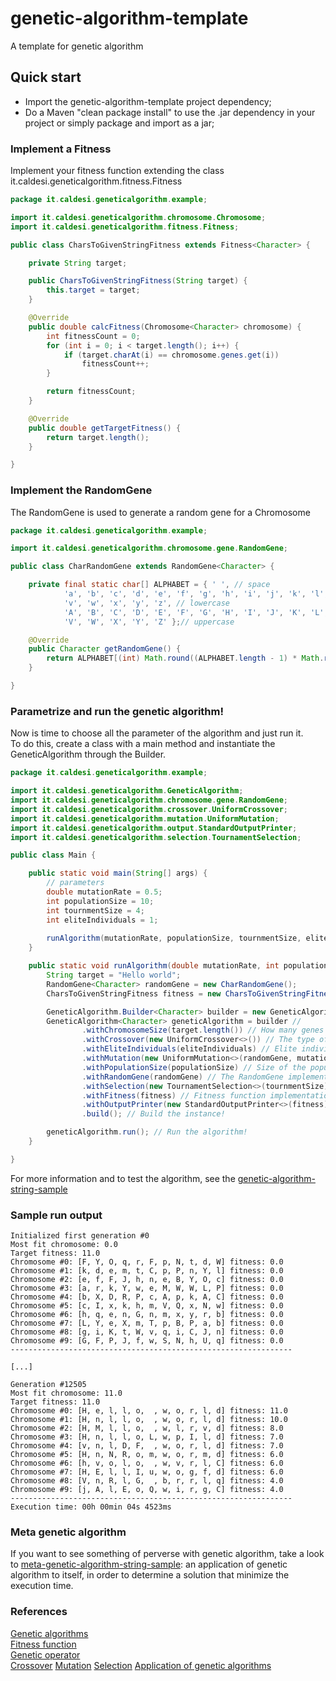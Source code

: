 # genetic-algorithm-template
A template for genetic algorithm

## Quick start
- Import the genetic-algorithm-template project dependency;
- Do a Maven "clean package install" to use the .jar dependency in your project or simply package and import as a jar;

### Implement a Fitness
Implement your fitness function extending the class it.caldesi.geneticalgorithm.fitness.Fitness

```java
package it.caldesi.geneticalgorithm.example;

import it.caldesi.geneticalgorithm.chromosome.Chromosome;
import it.caldesi.geneticalgorithm.fitness.Fitness;

public class CharsToGivenStringFitness extends Fitness<Character> {

	private String target;

	public CharsToGivenStringFitness(String target) {
		this.target = target;
	}

	@Override
	public double calcFitness(Chromosome<Character> chromosome) {
		int fitnessCount = 0;
		for (int i = 0; i < target.length(); i++) {
			if (target.charAt(i) == chromosome.genes.get(i))
				fitnessCount++;
		}

		return fitnessCount;
	}

	@Override
	public double getTargetFitness() {
		return target.length();
	}

}
```

### Implement the RandomGene
The RandomGene is used to generate a random gene for a Chromosome

```java
package it.caldesi.geneticalgorithm.example;

import it.caldesi.geneticalgorithm.chromosome.gene.RandomGene;

public class CharRandomGene extends RandomGene<Character> {

	private final static char[] ALPHABET = { ' ', // space
			'a', 'b', 'c', 'd', 'e', 'f', 'g', 'h', 'i', 'j', 'k', 'l', 'm', 'n', 'o', 'p', 'q', 'r', 's', 't', 'u',
			'v', 'w', 'x', 'y', 'z', // lowercase
			'A', 'B', 'C', 'D', 'E', 'F', 'G', 'H', 'I', 'J', 'K', 'L', 'M', 'N', 'O', 'P', 'Q', 'R', 'S', 'T', 'U',
			'V', 'W', 'X', 'Y', 'Z' };// uppercase

	@Override
	public Character getRandomGene() {
		return ALPHABET[(int) Math.round((ALPHABET.length - 1) * Math.random())];
	}

}
```

### Parametrize and run the genetic algorithm!
Now is time to choose all the parameter of the algorithm and just run it.  
To do this, create a class with a main method and instantiate the GeneticAlgorithm through the Builder.

```java
package it.caldesi.geneticalgorithm.example;

import it.caldesi.geneticalgorithm.GeneticAlgorithm;
import it.caldesi.geneticalgorithm.chromosome.gene.RandomGene;
import it.caldesi.geneticalgorithm.crossover.UniformCrossover;
import it.caldesi.geneticalgorithm.mutation.UniformMutation;
import it.caldesi.geneticalgorithm.output.StandardOutputPrinter;
import it.caldesi.geneticalgorithm.selection.TournamentSelection;

public class Main {

	public static void main(String[] args) {
		// parameters
		double mutationRate = 0.5;
		int populationSize = 10;
		int tournmentSize = 4;
		int eliteIndividuals = 1;
		
		runAlgorithm(mutationRate, populationSize, tournmentSize, eliteIndividuals);
	}

	public static void runAlgorithm(double mutationRate, int populationSize, int tournmentSize, int eliteIndividuals) {
		String target = "Hello world";
		RandomGene<Character> randomGene = new CharRandomGene();
		CharsToGivenStringFitness fitness = new CharsToGivenStringFitness(target);

		GeneticAlgorithm.Builder<Character> builder = new GeneticAlgorithm.Builder<Character>();
		GeneticAlgorithm<Character> geneticAlgorithm = builder //
				.withChromosomeSize(target.length()) // How many genes must have each chromosome
				.withCrossover(new UniformCrossover<>()) // The type of crossover
				.withEliteIndividuals(eliteIndividuals) // Elite individuals to "save" for each generation
				.withMutation(new UniformMutation<>(randomGene, mutationRate)) // Mutation algorithm
				.withPopulationSize(populationSize) // Size of the population for each generation
				.withRandomGene(randomGene) // The RandomGene implementation
				.withSelection(new TournamentSelection<>(tournmentSize)) // Selection algorithm
				.withFitness(fitness) // Fitness function implementation
				.withOutputPrinter(new StandardOutputPrinter<>(fitness)) // Use a standar printer (optional)
				.build(); // Build the instance!

		geneticAlgorithm.run(); // Run the algorithm!
	}

}
```

For more information and to test the algorithm, see the [genetic-algorithm-string-sample](https://github.com/cdr89/genetic-algorithm-template/tree/master/samples/genetic-algorithm-string-sample)  

### Sample run output
```
Initialized first generation #0
Most fit chromosome: 0.0
Target fitness: 11.0
Chromosome #0: [F, Y, O, q, r, F, p, N, t, d, W] fitness: 0.0
Chromosome #1: [k, d, e, m, t, C, p, P, n, Y, l] fitness: 0.0
Chromosome #2: [e, f, F, J, h, n, e, B, Y, O, c] fitness: 0.0
Chromosome #3: [a, r, k, Y, w, e, M, W, W, L, P] fitness: 0.0
Chromosome #4: [b, X, D, R, P, c, A, p, k, A, C] fitness: 0.0
Chromosome #5: [c, I, x, k, h, m, V, Q, x, N, w] fitness: 0.0
Chromosome #6: [h, q, e, n, G, n, m, x, y, r, b] fitness: 0.0
Chromosome #7: [L, Y, e, X, m, T, p, B, P, a, b] fitness: 0.0
Chromosome #8: [g, i, K, t, W, v, q, i, C, J, n] fitness: 0.0
Chromosome #9: [G, F, P, J, f, w, S, N, h, U, q] fitness: 0.0
---------------------------------------------------------------

[...]

Generation #12505
Most fit chromosome: 11.0
Target fitness: 11.0
Chromosome #0: [H, e, l, l, o,  , w, o, r, l, d] fitness: 11.0
Chromosome #1: [H, n, l, l, o,  , w, o, r, l, d] fitness: 10.0
Chromosome #2: [H, M, l, l, o,  , w, l, r, v, d] fitness: 8.0
Chromosome #3: [H, n, l, l, o, L, w, p, I, l, d] fitness: 7.0
Chromosome #4: [v, n, l, D, F,  , w, o, r, l, d] fitness: 7.0
Chromosome #5: [H, n, N, R, o, m, w, o, r, m, d] fitness: 6.0
Chromosome #6: [h, v, o, l, o,  , w, v, r, l, C] fitness: 6.0
Chromosome #7: [H, E, l, l, I, u, w, o, g, f, d] fitness: 6.0
Chromosome #8: [V, n, R, l, G,  , b, r, r, l, q] fitness: 4.0
Chromosome #9: [j, A, l, E, o, Q, w, i, r, g, C] fitness: 4.0
---------------------------------------------------------------
Execution time: 00h 00min 04s 4523ms
```

### Meta genetic algorithm
If you want to see something of perverse with genetic algorithm, take a look to [meta-genetic-algorithm-string-sample](https://github.com/cdr89/genetic-algorithm-template/tree/master/samples/meta-genetic-algorithm-string-sample): an application of genetic algorithm to itself, in order to determine a solution that minimize the execution time.


### References
[Genetic algorithms](https://en.wikipedia.org/wiki/Genetic_algorithm)  
[Fitness function](https://en.wikipedia.org/wiki/Fitness_function)  
[Genetic operator](https://en.wikipedia.org/wiki/Genetic_operator)  
[Crossover](https://en.wikipedia.org/wiki/Crossover_(genetic_algorithm))  
[Mutation](https://en.wikipedia.org/wiki/Mutation_(genetic_algorithm))  
[Selection](https://en.wikipedia.org/wiki/Selection_(genetic_algorithm))  
[Application of genetic algorithms](https://en.wikipedia.org/wiki/List_of_genetic_algorithm_applications)  
